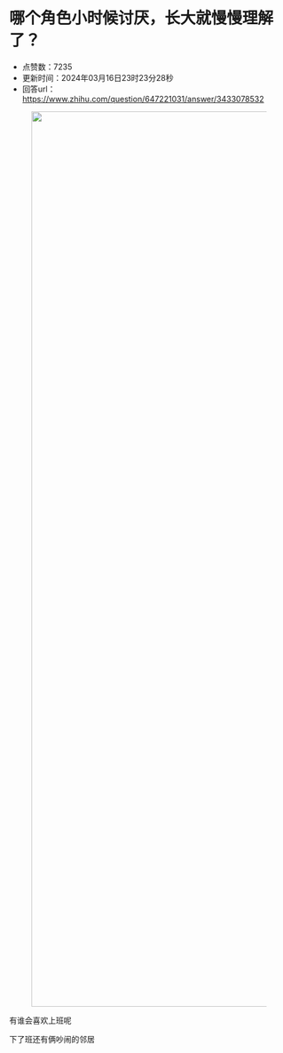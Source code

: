 # 哪个角色小时候讨厌，长大就慢慢理解了？
- 点赞数：7235
- 更新时间：2024年03月16日23时23分28秒
- 回答url：https://www.zhihu.com/question/647221031/answer/3433078532
<body>
 <p></p>
 <figure data-size="normal">
  <img src="https://picx.zhimg.com/50/v2-f95632156f266d7eab8782f1c26fe0b6_720w.jpg?source=1940ef5c" data-rawwidth="1612" data-rawheight="1438" data-size="normal" data-original-token="v2-36a79f4044338ded5cfd85c53fb04696" data-default-watermark-src="https://picx.zhimg.com/50/v2-fb219b97e0b267df1ae95c86d718b803_720w.jpg?source=1940ef5c" class="origin_image zh-lightbox-thumb" width="1612" data-original="https://picx.zhimg.com/v2-f95632156f266d7eab8782f1c26fe0b6_r.jpg?source=1940ef5c">
 </figure>
 <p data-pid="w27xsEGj">有谁会喜欢上班呢</p>
 <p data-pid="gvYmlmee">下了班还有俩吵闹的邻居</p>
</body>